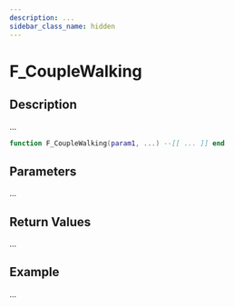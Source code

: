 ```yaml
---
description: ...
sidebar_class_name: hidden
---
```


# F_CoupleWalking

## Description

...

```lua
function F_CoupleWalking(param1, ...) --[[ ... ]] end
```

## Parameters

...

## Return Values

...

## Example

...

